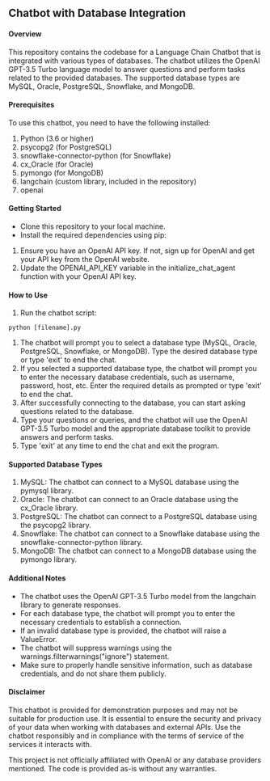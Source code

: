 ## Chatbot with Database Integration

#### Overview
This repository contains the codebase for a Language Chain Chatbot that is integrated with various types of databases. The chatbot utilizes the OpenAI GPT-3.5 Turbo language model to answer questions and perform tasks related to the provided databases. The supported database types are MySQL, Oracle, PostgreSQL, Snowflake, and MongoDB.

#### Prerequisites
To use this chatbot, you need to have the following installed:

1. Python (3.6 or higher)
2. psycopg2 (for PostgreSQL)
3. snowflake-connector-python (for Snowflake)
4. cx_Oracle (for Oracle)
5. pymongo (for MongoDB)
6. langchain (custom library, included in the repository)
7. openai

#### Getting Started
- Clone this repository to your local machine.
- Install the required dependencies using pip:

1. Ensure you have an OpenAI API key. If not, sign up for OpenAI and get your API key from the OpenAI website.
2. Update the OPENAI_API_KEY variable in the initialize_chat_agent function with your OpenAI API key.

#### How to Use
1. Run the chatbot script:

`python [filename].py`

1. The chatbot will prompt you to select a database type (MySQL, Oracle, PostgreSQL, Snowflake, or MongoDB). Type the desired database type or type 'exit' to end the chat.
2. If you selected a supported database type, the chatbot will prompt you to enter the necessary database credentials, such as username, password, host, etc. Enter the required details as prompted or type 'exit' to end the chat.
3. After successfully connecting to the database, you can start asking questions related to the database.
4. Type your questions or queries, and the chatbot will use the OpenAI GPT-3.5 Turbo model and the appropriate database toolkit to provide answers and perform tasks.
5. Type 'exit' at any time to end the chat and exit the program.


#### Supported Database Types
1. MySQL: The chatbot can connect to a MySQL database using the pymysql library.
2. Oracle: The chatbot can connect to an Oracle database using the cx_Oracle library.
3. PostgreSQL: The chatbot can connect to a PostgreSQL database using the psycopg2 library.
4. Snowflake: The chatbot can connect to a Snowflake database using the snowflake-connector-python library.
5. MongoDB: The chatbot can connect to a MongoDB database using the pymongo library.

#### Additional Notes
- The chatbot uses the OpenAI GPT-3.5 Turbo model from the langchain library to generate responses.
- For each database type, the chatbot will prompt you to enter the necessary credentials to establish a connection.
- If an invalid database type is provided, the chatbot will raise a ValueError.
- The chatbot will suppress warnings using the warnings.filterwarnings("ignore") statement.
- Make sure to properly handle sensitive information, such as database credentials, and do not share them publicly.

#### Disclaimer
This chatbot is provided for demonstration purposes and may not be suitable for production use. It is essential to ensure the security and privacy of your data when working with databases and external APIs. Use the chatbot responsibly and in compliance with the terms of service of the services it interacts with.


This project is not officially affiliated with OpenAI or any database providers mentioned. The code is provided as-is without any warranties.

